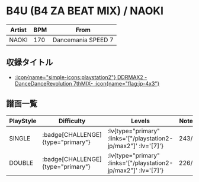 # B4U (B4 ZA BEAT MIX) / NAOKI

|Artist|BPM|From|
|------|---|----|
|NAOKI|170|Dancemania SPEED 7|

## 収録タイトル

- [ :icon{name="simple-icons:playstation2"} DDRMAX2 -DanceDanceRevolution 7thMIX- :icon{name="flag:jp-4x3"} ](/playstation2-jp/max2)

## 譜面一覧

|PlayStyle|Difficulty|Levels|Notes|Movie|
|---------|----------|------|-----|-----|
|SINGLE| :badge[CHALLENGE]{type="primary"} | :lv{type="primary" :links='["/playstation2-jp/max2"]' :lv='[7]'} |243/8||
|DOUBLE| :badge[CHALLENGE]{type="primary"} | :lv{type="primary" :links='["/playstation2-jp/max2"]' :lv='[7]'} |226/8||
